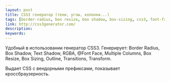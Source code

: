```yaml
---
layout: post
title: CSS3 генератор (тени, углы, колонки...)
tags: [border-radius, box resize, box shadow, box-sizing, css3, font-face, multiple columns, outline, rgbs, text-shadow, transform, transition, генератор, колонка, переход, тень, трансформация, угол, шрифт]
link: http://css3generator.com/
description:
keywords:
---
```


<p>Удобный в использовании генератор CSS3. Генерирует: Border Radius, Box Shadow, Text Shadow, RGBA, @Font Face, Multiple Columns, Box Resize, Box Sizing, Outline, Transitions, Transform.</p>
<p>Выдает CSS с вендорными префиксами, показывает кроссбраузерность.</p>
